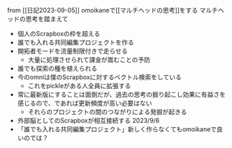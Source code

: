 
from [[日記2023-09-05]]
omoikaneで[[マルチヘッドの思考]]をする
マルチヘッドの思考を踏まえて
- 個人のScrapboxの枠を超える
- 誰でも入れる共同編集プロジェクトを作る
- 開拓者モードを流量制限付きで走らせる
    - 大量に処理させられて課金が嵩むことの予防
- 誰でも探索の種を植えられる
- 今のomniは僕のScrapboxに対するベクトル検索をしている
    - これをpickleがある人全員に拡張する
- 常に最新版にすることは面倒だが、過去の思考の掘り起こし効果に有益さを感じるので、であれば更新頻度が高い必要はない
    - それらのプロジェクトの間のつながりによる発掘が起きる
- 外部脳としてのScrapboxが相互接続する
2023/9/6
- 「誰でも入れる共同編集プロジェクト」新しく作らなくてもomoikaneで良いのでは？

